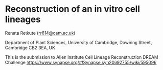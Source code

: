 # Reconstruction of an in vitro cell lineages 
Renata Retkute (rr614@cam.ac.uk)

Department of Plant Sciences, University of Cambridge, Downing Street, Cambridge
CB2 3EA, UK

This is the submission to Allen Institute Cell Lineage Reconstruction DREAM Challenge https://www.synapse.org/#!Synapse:syn20692755/wiki/595096
